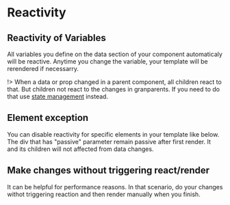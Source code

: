 # Reactivity

## Reactivity of Variables

All variables you define on the data section of your component automaticaly will be reactive. Anytime you change the variable, your template will be rerendered if necessarry.

!> When a data or prop changed in a parent component, all children react to that. But children not react to the changes in granparents. If you need to do that use [state management](docs/state) instead.

## Element exception

You can disable reactivity for specific elements in your template like below. The div that has "passive" parameter remain passive after first render. It and its children will not affected from data changes.

<repl-component id="k3lkxbulmflvlm9" donwload="true"></repl-component>

## Make changes without triggering react/render

It can be helpful for performance reasons. In that scenario, do your changes withot triggering reaction and then render manually when you finish.

<repl-component id="t509ixnfmmbk0n5" donwload="true"></repl-component>
